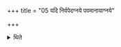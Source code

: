 +++
title = "05 यदि निर्वपेदग्नये पवमानायाग्नये"

+++

<details><summary>थिते</summary>

5. If he pours out (i.e. performs the offering) having offered three libations of ghee to Agni Pavanāna, Agni Pāvaka and Agni Śuci or to the Soma-deities.
</details>
